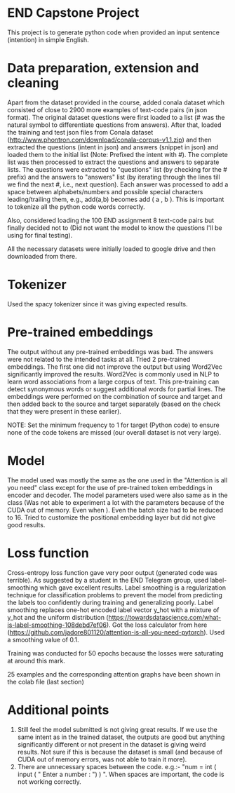 END Capstone Project
====================

This project is to generate python code when provided an input sentence (intention) in simple English.

Data preparation, extension and cleaning
========================================

Apart from the dataset provided in the course, added conala dataset which consisted of close to 2900 more examples of text-code pairs (in json format). The original dataset questions were first loaded to a list (# was the natural symbol to differentiate questions from answers). After that, loaded the training and test json files from Conala dataset (http://www.phontron.com/download/conala-corpus-v1.1.zip) and then extracted the questions (intent in json) and answers (snippet in json) and loaded them to the initial list (Note: Prefixed the intent with #). The complete list was then processed to extract the questions and answers to separate lists. The questions were extracted to "questions" list (by checking for the # prefix) and the answers to "answers" list (by iterating through the lines till we find the next #, i.e., next question). Each answer was processed to add a space between alphabets/numbers and possible special characters leading/trailing them, e.g., add(a,b) becomes add ( a , b ). This is important to tokenize all the python code words correctly.

Also, considered loading the 100 END assignment 8 text-code pairs but finally decided not to (Did not want the model to know the questions I'll be using for final testing).

All the necessary datasets were initially loaded to google drive and then downloaded from there.

Tokenizer
=========

Used the spacy tokenizer since it was giving expected results.

Pre-trained embeddings
======================

The output without any pre-trained embeddings was bad. The answers were not related to the intended tasks at all. Tried 2 pre-trained embeddings. The first one did not improve the output but using Word2Vec significantly improved the results. Word2Vec is commonly used in NLP to learn word associations from a large corpus of text. This pre-training can detect synonymous words or suggest additional words for partial lines. The embeddings were performed on the combination of source and target and then added back to the source and target separately (based on the check that they were present in these earlier).

NOTE: Set the minimum frequency to 1 for target (Python code) to ensure none of the code tokens are missed (our overall dataset is not very large).

Model
=====

The model used was mostly the same as the one used in the "Attention is all you need" class except for the use of pre-trained token embeddings in encoder and decoder. The model parameters used were also same as in the class (Was not able to experiment a lot with the parameters because of the CUDA out of memory. Even when ). Even the batch size had to be reduced to 16. Tried to customize the positional embedding layer but did not give good results.

Loss function
=============

Cross-entropy loss function gave very poor output (generated code was terrible). As suggested by a student in the END Telegram group, used label-smoothing which gave excellent results. Label smoothing is a regularization technique for classification problems to prevent the model from predicting the labels too confidently during training and generalizing poorly. Label smoothing replaces one-hot encoded label vector y_hot with a mixture of y_hot and the uniform distribution (https://towardsdatascience.com/what-is-label-smoothing-108debd7ef06). Got the loss calculator from here (https://github.com/jadore801120/attention-is-all-you-need-pytorch). Used a smoothing value of 0.1.

Training was conducted for 50 epochs because the losses were saturating at around this mark.

25 examples and the corresponding attention graphs have been shown in the colab file (last section)

Additional points
=================

1. Still feel the model submitted is not giving great results. If we use the same intent as in the trained dataset, the outputs are good but anything significantly different or not present in the dataset is giving weird results. Not sure if this is because the dataset is small (and because of CUDA out of memory errors, was not able to train it more).
2. There are unnecessary spaces between the code. e.g.:- "num = int ( input ( " Enter a number : ") ) ". When spaces are important, the code is not working correctly.
